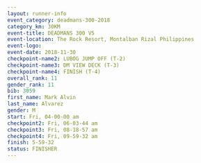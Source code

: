 ```yaml
---
layout: runner-info 
event_category: deadmans-300-2018 
category_km: 30KM 
event-title: DEADMANS 300 V5 
event-location: The Rock Resort, Montalban Rizal Philippines 
event-logo: 
event-date: 2018-11-30 
checkpoint-name2: LUBOG JUMP OFF (T-2) 
checkpoint-name3: DM VIEW DECK (T-3) 
checkpoint-name4: FINISH (T-4) 
overall_rank: 11
gender_rank: 11
bib: 3059
first_name: Mark Alvin
last_name: Alvarez
gender: M
start: Fri, 04-00-00 am
checkpoint2: Fri, 06-03-44 am
checkpoint3: Fri, 08-18-57 am
checkpoint4: Fri, 09-59-32 am
finish: 5-59-32
status: FINISHER
---
```

